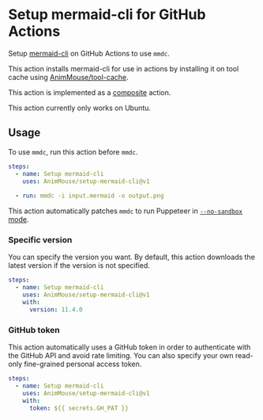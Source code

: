 # Setup mermaid-cli for GitHub Actions
Setup [mermaid-cli](https://github.com/mermaid-js/mermaid-cli) on GitHub Actions to use `mmdc`.

This action installs mermaid-cli for use in actions by installing it on tool cache using [AnimMouse/tool-cache](https://github.com/AnimMouse/tool-cache).

This action is implemented as a [composite](https://docs.github.com/en/actions/creating-actions/creating-a-composite-action) action.

This action currently only works on Ubuntu.

## Usage
To use `mmdc`, run this action before `mmdc`.

```yaml
steps:
  - name: Setup mermaid-cli
    uses: AnimMouse/setup-mermaid-cli@v1
    
  - run: mmdc -i input.mermaid -o output.png
```

This action automatically patches `mmdc` to run Puppeteer in [`--no-sandbox` mode](https://github.com/mermaid-js/mermaid-cli/blob/master/docs/linux-sandbox-issue.md).

### Specific version
You can specify the version you want. By default, this action downloads the latest version if the version is not specified.

```yaml
steps:
  - name: Setup mermaid-cli
    uses: AnimMouse/setup-mermaid-cli@v1
    with:
      version: 11.4.0
```

### GitHub token
This action automatically uses a GitHub token in order to authenticate with the GitHub API and avoid rate limiting. You can also specify your own read-only fine-grained personal access token.

```yaml
steps:
  - name: Setup mermaid-cli
    uses: AnimMouse/setup-mermaid-cli@v1
    with:
      token: ${{ secrets.GH_PAT }}
```